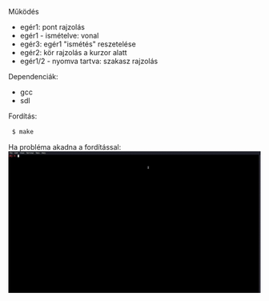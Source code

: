 Működés
 + egér1: pont rajzolás
 + egér1 - ismételve: vonal
 + egér3: egér1 "ismétés" reszetelése
 + egér2: kör rajzolás a kurzor alatt
 + egér1/2 - nyomva tartva: szakasz rajzolás

Dependenciák:
 + gcc
 + sdl

Fordítás:
```Bash
 $ make
```

Ha probléma akadna a fordítással:
![demo](demo.GIF)
